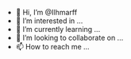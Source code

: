 - 👋 Hi, I’m @Ilhmarff
- 👀 I’m interested in ...
- 🌱 I’m currently learning ...
- 💞️ I’m looking to collaborate on ...
- 📫 How to reach me ...

<!---
Ilhmarff/Ilhmarff is a ✨ special ✨ repository because its `README.md` (this file) appears on your GitHub profile.
You can click the Preview link to take a look at your changes.
--->
